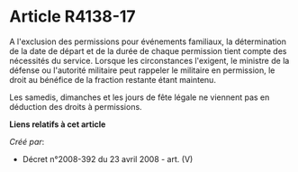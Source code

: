 # Article R4138-17

A l'exclusion des permissions pour événements familiaux, la détermination de la date de départ et de la durée de chaque
permission tient compte des nécessités du service. Lorsque les circonstances l'exigent, le ministre de la défense ou
l'autorité militaire peut rappeler le militaire en permission, le droit au bénéfice de la fraction restante étant maintenu.

Les samedis, dimanches et les jours de fête légale ne viennent pas en déduction des droits à permissions.

**Liens relatifs à cet article**

_Créé par_:

  - Décret n°2008-392 du 23 avril 2008 - art. (V)
